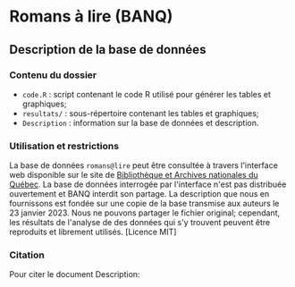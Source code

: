 # Romans à lire (BANQ)
## Description de la base de données

### Contenu du dossier
* `code.R` :  script contenant le code R utilisé pour générer les tables et graphiques;
* `resultats/` : sous-répertoire contenant les tables et graphiques;
* `Description` : information sur la base de données et description. 

### Utilisation et restrictions
La base de données `romans@lire` peut être consultée à travers l'interface web disponible sur le site de [Bibliothèque et Archives nationales du Québec](https://www.banq.qc.ca/plateformes-numeriques/romanslire/).
La base de données interrogée par l'interface n'est pas distribuée ouvertement et BANQ interdit son partage. La description que nous en fournissons est fondée sur une copie de la base transmise aux auteurs le 23 janvier 2023. Nous ne pouvons partager le fichier original; cependant, les résultats de l'analyse de des données qui s'y trouvent  peuvent être reproduits et librement utilisés.
[Licence MIT]

### Citation
Pour citer le document Description:


